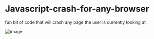 # Javascript-crash-for-any-browser
fun bit of code that will crash any page the user is currently looking at



![image](https://user-images.githubusercontent.com/91833185/157525562-7d22c074-151f-4b1b-8181-294cdb049cfb.png)
